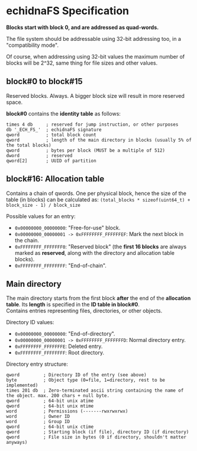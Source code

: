 # echidnaFS Specification

**Blocks start with block 0, and are addressed as quad-words.**

The file system should be addressable using 32-bit addressing too, in a "compatibility mode".

Of course, when addressing using 32-bit values the maximum number of blocks will be 2^32, same thing for file sizes and other values.

## block#0 to block#15

Reserved blocks. Always. A bigger block size will result in more reserved space.

**block#0** contains the **identity table** as follows:
```x86asm
times 4 db     ; reserved for jump instruction, or other purposes
db '_ECH_FS_'  ; echidnaFS signature
qword          ; total block count
qword          ; length of the main directory in blocks (usually 5% of the total blocks)
qword          ; bytes per block (MUST be a multiple of 512)
dword          ; reserved
qword[2]       ; UUID of partition
```

## block#16: Allocation table
Contains a chain of qwords. One per physical block, hence the size of the table (in blocks) can be calculated as: `(total_blocks * sizeof(uint64_t) + block_size - 1) / block_size`

Possible values for an entry:
* `0x00000000_00000000`: "Free-for-use" block.
* `0x00000000_00000001 -> 0xFFFFFFFF_FFFFFFEF`: Mark the next block in the chain.
* `0xFFFFFFFF_FFFFFFF0`: "Reserved block" (the **first 16 blocks** are always marked as **reserved**, along with the directory and allocation table blocks).
* `0xFFFFFFFF_FFFFFFFF`: "End-of-chain".

## Main directory

The main directory starts from the first block **after** the end of the **allocation table**. Its **length** is specified in the **ID table in block#0**.\
Contains entries representing files, directories, or other objects.

Directory ID values:
* `0x00000000_00000000`: "End-of-directory".
* `0x00000000_00000001 -> 0xFFFFFFFF_FFFFFFFD`: Normal directory entry.
* `0xFFFFFFFF_FFFFFFFE`: Deleted entry.
* `0xFFFFFFFF_FFFFFFFF`: Root directory.

Directory entry structure:
```x86asm
qword         ; Directory ID of the entry (see above)
byte          ; Object type (0=file, 1=directory, rest to be implemented)
times 201 db  ; Zero-terminated ascii string containing the name of the object. max. 200 chars + null byte.
qword         ; 64-bit unix atime
qword         ; 64-bit unix mtime
word          ; Permissions (-------rwxrwxrwx)
word          ; Owner ID
word          ; Group ID
qword         ; 64-bit unix ctime
qword         ; Starting block (if file), directory ID (if directory)
qword         ; File size in bytes (0 if directory, shouldn't matter anyways)
```
